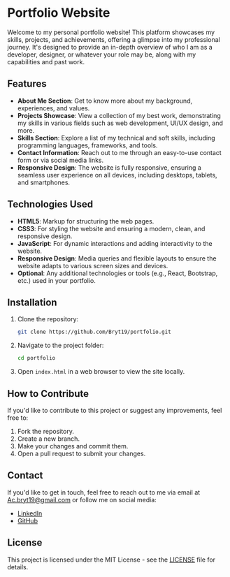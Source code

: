 # Portfolio Website

Welcome to my personal portfolio website! This platform showcases my skills, projects, and achievements, offering a glimpse into my professional journey. It's designed to provide an in-depth overview of who I am as a developer, designer, or whatever your role may be, along with my capabilities and past work.

## Features

- **About Me Section**: Get to know more about my background, experiences, and values.
- **Projects Showcase**: View a collection of my best work, demonstrating my skills in various fields such as web development, UI/UX design, and more.
- **Skills Section**: Explore a list of my technical and soft skills, including programming languages, frameworks, and tools.
- **Contact Information**: Reach out to me through an easy-to-use contact form or via social media links.
- **Responsive Design**: The website is fully responsive, ensuring a seamless user experience on all devices, including desktops, tablets, and smartphones.

## Technologies Used

- **HTML5**: Markup for structuring the web pages.
- **CSS3**: For styling the website and ensuring a modern, clean, and responsive design.
- **JavaScript**: For dynamic interactions and adding interactivity to the website.
- **Responsive Design**: Media queries and flexible layouts to ensure the website adapts to various screen sizes and devices.
- **Optional**: Any additional technologies or tools (e.g., React, Bootstrap, etc.) used in your portfolio.

## Installation

1. Clone the repository:
   ```bash
   git clone https://github.com/Bryt19/portfolio.git
   ```

2. Navigate to the project folder:
   ```bash
   cd portfolio
   ```

3. Open `index.html` in a web browser to view the site locally.

## How to Contribute

If you'd like to contribute to this project or suggest any improvements, feel free to:

1. Fork the repository.
2. Create a new branch.
3. Make your changes and commit them.
4. Open a pull request to submit your changes.

## Contact

If you'd like to get in touch, feel free to reach out to me via email at Ac.bryt19@gmail.com or follow me on social media:

- [LinkedIn](www.linkedin.com/in/bright-akoto19)
- [GitHub](https://github.com/bryt19)

## License

This project is licensed under the MIT License - see the [LICENSE](LICENSE) file for details.
